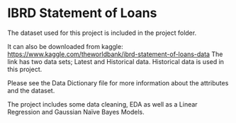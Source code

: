 # IBRD Statement of Loans

The dataset used for this project is included in the project folder.

It can also be downloaded from kaggle: https://www.kaggle.com/theworldbank/ibrd-statement-of-loans-data The link has two data sets; Latest and Historical data. Historical data is used in this project.

Please see the Data Dictionary file for more information about the attributes and the dataset.

The project includes some data cleaning, EDA as well as a Linear Regression and Gaussian Naïve Bayes Models. 
